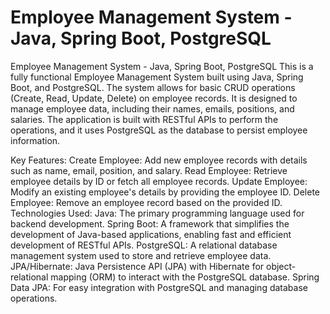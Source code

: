# Employee Management System - Java, Spring Boot, PostgreSQL
Employee Management System - Java, Spring Boot, PostgreSQL
This is a fully functional Employee Management System built using Java, Spring Boot, and PostgreSQL. The system allows for basic CRUD operations (Create, Read, Update, Delete) on employee records. It is designed to manage employee data, including their names, emails, positions, and salaries. The application is built with RESTful APIs to perform the operations, and it uses PostgreSQL as the database to persist employee information.

Key Features:
Create Employee: Add new employee records with details such as name, email, position, and salary.
Read Employee: Retrieve employee details by ID or fetch all employee records.
Update Employee: Modify an existing employee's details by providing the employee ID.
Delete Employee: Remove an employee record based on the provided ID.
Technologies Used:
Java: The primary programming language used for backend development.
Spring Boot: A framework that simplifies the development of Java-based applications, enabling fast and efficient development of RESTful APIs.
PostgreSQL: A relational database management system used to store and retrieve employee data.
JPA/Hibernate: Java Persistence API (JPA) with Hibernate for object-relational mapping (ORM) to interact with the PostgreSQL database.
Spring Data JPA: For easy integration with PostgreSQL and managing database operations.
